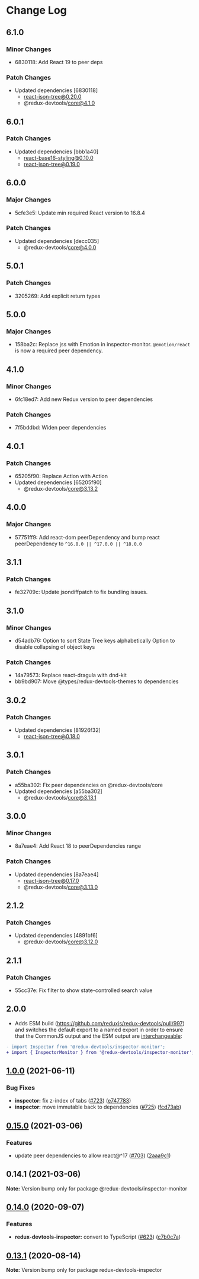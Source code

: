 # Change Log

## 6.1.0

### Minor Changes

- 6830118: Add React 19 to peer deps

### Patch Changes

- Updated dependencies [6830118]
  - react-json-tree@0.20.0
  - @redux-devtools/core@4.1.0

## 6.0.1

### Patch Changes

- Updated dependencies [bbb1a40]
  - react-base16-styling@0.10.0
  - react-json-tree@0.19.0

## 6.0.0

### Major Changes

- 5cfe3e5: Update min required React version to 16.8.4

### Patch Changes

- Updated dependencies [decc035]
  - @redux-devtools/core@4.0.0

## 5.0.1

### Patch Changes

- 3205269: Add explicit return types

## 5.0.0

### Major Changes

- 158ba2c: Replace jss with Emotion in inspector-monitor. `@emotion/react` is now a required peer dependency.

## 4.1.0

### Minor Changes

- 6fc18ed7: Add new Redux version to peer dependencies

### Patch Changes

- 7f5bddbd: Widen peer dependencies

## 4.0.1

### Patch Changes

- 65205f90: Replace Action<unknown> with Action<string>
- Updated dependencies [65205f90]
  - @redux-devtools/core@3.13.2

## 4.0.0

### Major Changes

- 57751ff9: Add react-dom peerDependency and bump react peerDependency to `^16.8.0 || ^17.0.0 || ^18.0.0`

## 3.1.1

### Patch Changes

- fe32709c: Update jsondiffpatch to fix bundling issues.

## 3.1.0

### Minor Changes

- d54adb76: Option to sort State Tree keys alphabetically
  Option to disable collapsing of object keys

### Patch Changes

- 14a79573: Replace react-dragula with dnd-kit
- bb9bd907: Move @types/redux-devtools-themes to dependencies

## 3.0.2

### Patch Changes

- Updated dependencies [81926f32]
  - react-json-tree@0.18.0

## 3.0.1

### Patch Changes

- a55ba302: Fix peer dependencies on @redux-devtools/core
- Updated dependencies [a55ba302]
  - @redux-devtools/core@3.13.1

## 3.0.0

### Minor Changes

- 8a7eae4: Add React 18 to peerDependencies range

### Patch Changes

- Updated dependencies [8a7eae4]
  - react-json-tree@0.17.0
  - @redux-devtools/core@3.13.0

## 2.1.2

### Patch Changes

- Updated dependencies [4891bf6]
  - @redux-devtools/core@3.12.0

## 2.1.1

### Patch Changes

- 55cc37e: Fix filter to show state-controlled search value

## 2.0.0

- Adds ESM build (https://github.com/reduxjs/redux-devtools/pull/997) and switches the default export to a named export in order to ensure that the CommonJS output and the ESM output are [interchangeable](https://rollupjs.org/guide/en/#outputexports):

```diff
- import Inspector from '@redux-devtools/inspector-monitor';
+ import { InspectorMonitor } from '@redux-devtools/inspector-monitor';
```

## [1.0.0](https://github.com/reduxjs/redux-devtools/compare/@redux-devtools/inspector-monitor@0.15.0...@redux-devtools/inspector-monitor@1.0.0) (2021-06-11)

### Bug Fixes

- **inspector:** fix z-index of tabs ([#723](https://github.com/reduxjs/redux-devtools/issues/723)) ([e747783](https://github.com/reduxjs/redux-devtools/commit/e7477833f05ab0ff8f947a48d97eb3ed87ccb70b))
- **inspector:** move immutable back to dependencies ([#725](https://github.com/reduxjs/redux-devtools/issues/725)) ([fcd73ab](https://github.com/reduxjs/redux-devtools/commit/fcd73ab043062bd3c191fd814f3d912bea6fc675))

## [0.15.0](https://github.com/reduxjs/redux-devtools/compare/@redux-devtools/inspector-monitor@0.14.1...@redux-devtools/inspector-monitor@0.15.0) (2021-03-06)

### Features

- update peer dependencies to allow react@^17 ([#703](https://github.com/reduxjs/redux-devtools/issues/703)) ([2aaa9c1](https://github.com/reduxjs/redux-devtools/commit/2aaa9c10a383e3a7ab20b3ab14639781fd7bb2eb))

## 0.14.1 (2021-03-06)

**Note:** Version bump only for package @redux-devtools/inspector-monitor

## [0.14.0](https://github.com/reduxjs/redux-devtools/compare/redux-devtools-inspector@0.13.1...redux-devtools-inspector@0.14.0) (2020-09-07)

### Features

- **redux-devtools-inspector:** convert to TypeScript ([#623](https://github.com/reduxjs/redux-devtools/issues/623)) ([c7b0c7a](https://github.com/reduxjs/redux-devtools/commit/c7b0c7aa6e09f46a36b382ae3ec8e38bd48aeb28))

## [0.13.1](https://github.com/reduxjs/redux-devtools/compare/redux-devtools-inspector@0.13.0...redux-devtools-inspector@0.13.1) (2020-08-14)

**Note:** Version bump only for package redux-devtools-inspector

